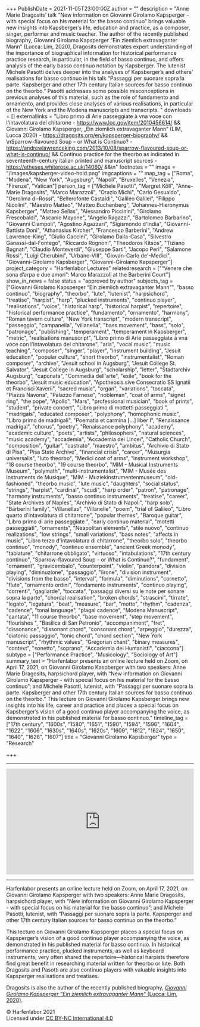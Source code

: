 +++
PublishDate = 2021-11-05T23:00:00Z
author = ""
description = "Anne Marie Dragosits’ talk “New information on Giovanni Girolamo Kapsperger - with special focus on his material for the basso continuo” brings valuable new insights into Kapsberger’s life, education and practice, as a composer, singer, performer and music teacher. The author of the recently published biography, Giovanni Girolamo Kapsperger “Ein ziemlich extravaganter Mann” (Lucca: Lim, 2020), Dragosits demonstrates expert understanding of the importance of biographical information for historical performance practice research, in particular, in the field of basso continuo, and offers analysis of the early basso continuo notation by Kapsberger. The lutenist Michele Pasotti delves deeper into the analyses of Kapsberger’s and others’ realisations for basso continuo in his talk “Passaggi per suonare sopra la parte. Kapsberger and other 17th century Italian sources for basso continuo on the theorbo.” Pasotti addresses some possible misconceptions in previous analyses of this material, such as the role of fundamento and ornamento, and provides close analyses of various realisations, in particular of the New York and the Modena manuscripts and transcripts. "
downloads = []
externallinks = "Libro primo di Arie passeggiate à vna voce con l'intavolatura del chitarone - https://www.loc.gov/item/2010456614/ && Giovanni Girolamo Kapsperger, „Ein ziemlich extravaganter Mann” (LIM, Lucca 2020) - https://dragosits.org/en/kapsperger-biography/ && \nSparrow-flavoured Soup – or What is Continuo? - https://andrewlawrenceking.com/2013/10/08/sparrow-flavoured-soup-or-what-is-continuo/ && Continuo practice for the theorbo as indicated in seventeenth-century italian printed and manuscript sources - https://etheses.whiterose.ac.uk/14060/ &&\n"
footnotes = ""
image = "/images/kapsberger-video-hold.png"
imgcaptions = ""
map_tag = ["Roma", "Modena", "New York", "Augsburg", "Napoli", "Bruxelles", "Venezia", "Firenze", "Vatican"]
person_tag = ["Michele Pasotti", "Margret Köll", "Anne-Marie Dragosits", "Marco Marazzoli", "Orazio Michi", "Carlo Gesualdo", "Gerolima di-Rossi", "Bellerofonte Castaldi", "Galileo Galilei", "Filippo Nicolini", "Maestro Matteo", "Matteo Buchenberg", "Johannes-Hieronymus Kapsberger", "Matteo Sellas", "Alessandro Piccinini", "Girolamo Frescobaldi", "Ascanio Mayone", "Angelo Ragazzi", "Bartolomeo Barbarino", "Giovanni Ciampoli", "Agostino Agazzari", "Sigismondo d'India", "Giovanni-Battista Doni", "Athanasius Kircher", "Francesco Barberini", "Andrew Lawrence-King", "Giulio Caccini", "Girolamo Dalla-Casa", "Silvestro Ganassi-dal-Fontego", "Riccardo Rognoni", "Theodoros Kitsos", "Tiziano Bagnati", "Claudio Monteverdi", "Giuseppe Sarti", "Jacopo Peri", "Salamone Rossi", "Luigi Cherubini", "Urbano-VIII", "Giovan-Carlo de'-Medici", "Giovanni-Girolamo Kapsberger", "Giovanni-Girolamo Kapsperger"]
project_category = "Harfenlabor Lectures"
relatedresearch = ["“Venere che sona d’arpa e due amori”: Marco Marazzoli at the Barberini Court"]
show_in_news = false
status = "approved by author"
subjects_tag = ["Giovanni Girolamo Kapsperger “Ein ziemlich extravaganter Mann”", "basso continuo", "biography", "theorbo", "lute", "lutenist", "harpsichord", "treatise", "harpist", "harp", "plucked instruments", "continuo player", "realisations", "voice", "historical harp", "historical harpist", "repertoire", "historical performance practice", "fundamento", "ornamento", "harmony", "Roman tavern culture", "New York transcript", "modern transcript", "passeggio", "campanella", "villanella", "bass movement", "bass", "solo", "patronage", "publishing", "temperament", "temperament in Kapsberger", "metric", "realisations manuscript", "Libro primo di Arie passeggiate à vna voce con l'intavolatura del chitarone", "aria", "vocal music", "music teaching", "composer", "singer", "player", "instrument building", "Jesuit education", "popular culture", "short theorbo", "instrumentalist", "Roman composer", "archive", "Jesuit school in Augsburg", "Jesuit College St. Salvator", "Jesuit College in Augsburg", "scholarship", "letter", "Stadtarchiv Augsburg", "caponata", "Commedia dell'arte", "exile", "book for the theorbo", "Jesuit music education", "Apotheosis sive Consecratio SS Ignatii et Francisci Xaverii", "sacred music", "organ", "variations", "toccata", "Piazza Navona", "Palazzo Farnese", "nobleman", "coat of arms", "signet ring", "the pope", "Apollo", "Mars", "professional musician", "book of prints", "student", "private concert", "Libro primo di mottetti passeggiati ", "madrigals", "educated composer", "polyphony", "homophonic music", "Libro primo de madrigali", "Poematia et carmina [...] liber I", "Renaissance madrigal", "chorus", "poetry", "Renaissance polyphony", "academy", "academic culture", "poets", "artists", "philosophers", "natural sciences", "music academy", "accademia", "Accademia dei Lincei", "Catholic Church", "composition", "guitar", "castrato", "maestro", "ambitus", "Archivio di Stato di Pisa", "Pisa State Archive", "financial crisis", "career", "Musurgia universalis", "luto theorbo", "Medici coat of arms", "instrument workshop", "18 course theorbo", "19 course theorbo", "MIM - Musical Instruments Museum", "polymath", "multi-instrumentalist", "MIM - Musée des Instruments de Musique", "MIM - Muziekinstrumentenmuseum", "old-fashioned", "theorbo music", "lute music", "daughters", "social status", "strings", "harpist", "cardinal", "scudi", "harp order", "patron", "patronage", "harmony instruments", "basso continuo instruments", "treatise", "career", "State Archives of Naples", "Archivio di Stato di Napoli", "harp solo", "Barberini family", "Villanellas", "Villanelle", "poem", "trial of Galileo", "Libro quarto d'intavolatura di chitarrone", "popular themes", "Baroque guitar", "Libro primo di arie passeggiate ", "early continuo material", "motetti passeggiati", "ornaments", "Neapolitan elements", "stile nuovo", "continuo realizations", "low strings", "small variations", "bass notes", "affects in music", "Libro terzo d'intavolatura di chitarrone", "theorbo solo", "theorbo continuo", "monody", "continuo ensemble", "ancient Greek monody", "tablature", "chitarrone obbligato", "virtuoso", "intabulations", "17th century continuo", "Sparrow-flavoured Soup – or What is Continuo?", "fundament", "ornament", "gravicembalo", "counterpoint", "violin", "pandora", "division playing", "diminuzione", "passaggio", "lirone", "division instrument", "divisions from the basso", "interval", "formula", "diminutions", "cornetto", "flute", "ornamento ordini", "fondamento instruments", "continuo playing", "correnti", "gagliarde", "toccata", "passaggi diversi su le note per sonare sopra la parte", "chordal realisation", "broken chords", "strascini", "tirrate", "legato", "legatura", "beat", "measure", "bar", "motto", "rhythm", "cadenza", "cadence", "tonal language", "plagal cadence", "Modena Manuscript", "cantata", "11 course theorbo", "base movement", "step movement", "flourishes ", "Basilica di San Petronio", "accompaniment", "fret", "dissonance", "dissonant chord", "consonant chord", "arpeggio", "durezza", "diatonic passaggio", "tonic chord", "chord section", "New York manuscript", "rhythmic values", "Gregorian chant", "binary measures", "context", "sonetto", "soprano", "Accademia dei Humanisti", "ciaccona"]
subtype = ["Performance Practice", "Musicology", "Sociology of Art"]
summary_text = "Harfenlabor presents an online lecture held on Zoom, on April 17, 2021, on Giovanni Girolamo Kaspberger with two speakers: Anne Marie Dragosits, harpsichord player, with “New information on Giovanni Girolamo Kapsperger - with special focus on his material for the basso continuo”; and Michele Pasotti, lutenist, with “Passaggi per suonare sopra la parte. Kapsberger and other 17th century Italian sources for basso continuo on the theorbo.” This lecture on Giovanni Girolamo Kapsberger brings new insights into his life, career and practice and places a special focus on Kapsberger’s vision of a good continuo player accompanying the voice, as demonstrated in his published material for basso continuo."
timeline_tag = ["17th century", "1600s", "1580", "1651", "1590", "1594", "1596", "1604", "1622", "1606", "1630s", "1640s", "1620s", "1609", "1612", "1624", "1650", "1640", "1626", "1607"]
title = "Giovanni Girolamo Kapsberger"
type = "Research"

+++
***

<div style="padding:56.25% 0 0 0;position:relative;"><iframe src="https://player.vimeo.com/video/643964471?h=edc2ee98ed&badge=0&autopause=0&player_id=0&app_id=58479" frameborder="0" allow="autoplay; fullscreen; picture-in-picture" allowfullscreen style="position:absolute;top:0;left:0;width:100%;height:100%;" title="Harfenlabor. Anne Marie Dragosits, Michele Pasotti moderated by Margret Köll: Giovanni Girolamo Kapsberger"></iframe></div><script src="https://player.vimeo.com/api/player.js"></script>

***

Harfenlabor presents an online lecture held on Zoom, on April 17, 2021, on <span id="person_tag">Giovanni Girolamo Kapsperger</span> with two speakers: <span id="person_tag">Anne Marie Dragosits</span>, harpsichord player, with “New information on Giovanni Girolamo Kapsperger - with special focus on his material for the basso continuo”; and <span id="person_tag">Michele Pasotti</span>, lutenist, with “Passaggi per suonare sopra la parte. Kapsperger and other 17th century Italian sources for basso continuo on the theorbo.”

This lecture on Giovanni Girolamo Kapsperger places a special focus on Kapsperger’s vision of a good continuo player accompanying the voice, as demonstrated in his published material for basso continuo. In historical performance practice, plucked instruments, as well as keyboard instruments, very often shared the repertoire—historical harpists therefore find great benefit in researching material written for theorbo or lute. Both Dragosits and Pasotti are also continuo players with valuable insights into Kapsperger realisations and treatises.

Dragosits is also the author of the recently published biography, [_Giovanni Girolamo Kapsperger “Ein ziemlich extravaganter Mann”_ (Lucca: Lim, 2020)](https://www.lim.it/it/saggi/5964-giovanni-girolamo-kapsperger-9788855430470.html#/2-tipo_prodotto-libro).

© Harfenlabor 2021  
Licensed under [CC BY-NC International 4.0](https://harfenlabor.netlify.app/aboutpage/#ccbync)